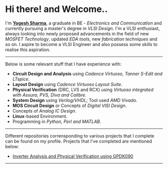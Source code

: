 # Hi there! and Welcome..

I'm [__Yogesh Sharma__](https://www.linkedin.com/in/yogesh-sharma-953802222/), a graduate in BE - _Electronics and Communication_ and currently pursuing a master's degree in _VLSI Design_. I'm a VLSI enthusiast, always looking into newly proposed advancements in the field of new _MOSFET Technology_, updated _EDA tools_, new _fabrication techniques_ and so on. I aspire to become a VLSI Engineer and also possess some skills to realise this aspiration.

---

Below is some relevant stuff that I have experience with:
- **Circuit Design and Analysis** using _Cadence Virtuoso, Tanner S-Edit and LTspice_.
- **Layout Design** using _Cadence Virtuoso Layout Suite_.
- **Physical Verification** (DRC, LVS and RCX) using _Virtuoso integrated with Assura, PVS, Diva and Calibre_.
- **System Design** using _Verilog/VHDL_; Tool used _AMD Vivado_.
- **MOS Circuit Design** or Concepts of _Digital VlSI Design_.
- Concepts of _Analog IC Design_.
- **Linux**-based Environment.
- Programming in _Python, Perl and MATLAB_.

---

Different repositories corrensponding to various projects that I complete can be found on my profile. Projects that I've completed are mentioned below:
- [Inverter Analysis and Physical Verification using GPDK090](https://github.com/Yogi-3107/Inverter_analysis_and_physical_verification_using_gpdk090)

---
